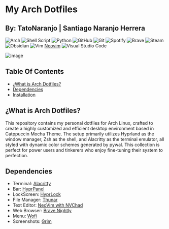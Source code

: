 # My Arch Dotfiles
## By: TatoNaranjo | Santiago Naranjo Herrera
![Arch](https://img.shields.io/badge/Arch%20Linux-1793D1?logo=arch-linux&logoColor=fff&style=for-the-badge)
![Shell Script](https://img.shields.io/badge/shell_script-%23121011.svg?style=for-the-badge&logo=gnu-bash&logoColor=white)
![Python](https://img.shields.io/badge/python-3670A0?style=for-the-badge&logo=python&logoColor=ffdd54)
![GitHub](https://img.shields.io/badge/github-%23121011.svg?style=for-the-badge&logo=github&logoColor=white)
![Git](https://img.shields.io/badge/git-%23F05033.svg?style=for-the-badge&logo=git&logoColor=white)
![Spotify](https://img.shields.io/badge/Spotify-1ED760?style=for-the-badge&logo=spotify&logoColor=white)
![Brave](https://img.shields.io/badge/Brave-FB542B?style=for-the-badge&logo=Brave&logoColor=white)
![Steam](https://img.shields.io/badge/steam-%23000000.svg?style=for-the-badge&logo=steam&logoColor=white)
![Obsidian](https://img.shields.io/badge/Obsidian-%23483699.svg?style=for-the-badge&logo=obsidian&logoColor=white)
![Vim](https://img.shields.io/badge/VIM-%2311AB00.svg?style=for-the-badge&logo=vim&logoColor=white)
[Neovim](https://img.shields.io/badge/NeoVim-%2357A143.svg?&style=for-the-badge&logo=neovim&logoColor=white)
![Visual Studio Code](https://img.shields.io/badge/Visual%20Studio%20Code-0078d7.svg?style=for-the-badge&logo=visual-studio-code&logoColor=white)


![image](https://github.com/user-attachments/assets/eb0752a3-79fe-485e-85e9-f2691ccc6b29)


## Table Of Contents
- [¿What is Arch Dotfiles?](#what-is-arch-dotfiles)
- [Dependencies](#dependencies)
- [Installation](#installation)

## ¿What is Arch Dotfiles?
This repository contains my personal dotfiles for Arch Linux, crafted to create a highly customized and efficient desktop environment based in Catppuccin Mocha Theme. The setup primarily utilizes Hyprland as the window manager, Zsh as the shell, and Alacritty as the terminal emulator, all styled with dynamic color schemes generated by pywal. This collection is perfect for power users and tinkerers who enjoy fine-tuning their system to perfection.
## Dependencies
- Terminal: [Alacritty](https://alacritty.org/)
- Bar: [HyprPanel](https://github.com/Jas-SinghFSU/HyprPanel)
- LockScreen: [HyprLock](https://github.com/hyprwm/hyprlock)
- File Manager: [Thunar](https://wiki.archlinux.org/title/Thunar)
- Text Editor: [NeoVim with NVChad](https://nvchad.com/)
- Web Browser: [Brave Nightly](https://aur.archlinux.org/packages/brave-nightly-bin)
- Menu: [Wofi](https://man.archlinux.org/man/wofi.1.en)
- Screenshots: [Grim](https://github.com/emersion/grim)
